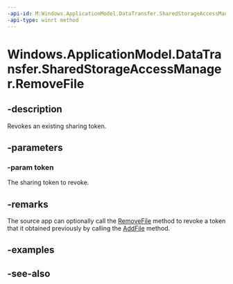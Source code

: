```yaml
---
-api-id: M:Windows.ApplicationModel.DataTransfer.SharedStorageAccessManager.RemoveFile(System.String)
-api-type: winrt method
---
```


<!-- Method syntax
public void RemoveFile(System.String token)
-->

# Windows.ApplicationModel.DataTransfer.SharedStorageAccessManager.RemoveFile

## -description
Revokes an existing sharing token.

## -parameters
### -param token
The sharing token to revoke.

## -remarks
The source app can optionally call the [RemoveFile](sharedstorageaccessmanager_removefile.md) method to revoke a token that it obtained previously by calling the [AddFile](sharedstorageaccessmanager_addfile.md) method.

## -examples

## -see-also

